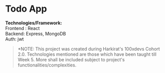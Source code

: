 # Todo App

**Technologies/Framework:**<br>
Frontend : React<br>
Backend: Express, MongoDB<br>
Auth: jwt<br>

> *NOTE: This project was created during Harkirat's 100xdevs Cohort 2.0. Technologies mentioned are those which have been taught till Week 5. More shall be included subject to project's functionalities/complexities.
